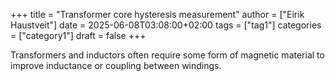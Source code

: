 +++
title = "Transformer core hysteresis measurement"
author = ["Eirik Haustveit"]
date = 2025-06-08T03:08:00+02:00
tags = ["tag1"]
categories = ["category1"]
draft = false
+++

Transformers and inductors often require some form of magnetic material to improve inductance or coupling between windings.
